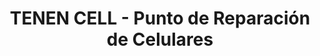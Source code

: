 ---
title: "TENEN CELL - Punto de Reparación de Celulares"
url: /las-tunas/tenen-cell-punto-de-reparacion-de-celulares/
shop: Handy
---